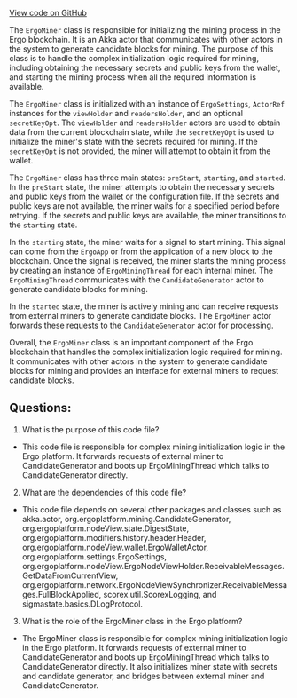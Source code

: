 [View code on GitHub](https://github.com/ergoplatform/ergo/src/main/scala/org/ergoplatform/mining/ErgoMiner.scala)

The `ErgoMiner` class is responsible for initializing the mining process in the Ergo blockchain. It is an Akka actor that communicates with other actors in the system to generate candidate blocks for mining. The purpose of this class is to handle the complex initialization logic required for mining, including obtaining the necessary secrets and public keys from the wallet, and starting the mining process when all the required information is available.

The `ErgoMiner` class is initialized with an instance of `ErgoSettings`, `ActorRef` instances for the `viewHolder` and `readersHolder`, and an optional `secretKeyOpt`. The `viewHolder` and `readersHolder` actors are used to obtain data from the current blockchain state, while the `secretKeyOpt` is used to initialize the miner's state with the secrets required for mining. If the `secretKeyOpt` is not provided, the miner will attempt to obtain it from the wallet.

The `ErgoMiner` class has three main states: `preStart`, `starting`, and `started`. In the `preStart` state, the miner attempts to obtain the necessary secrets and public keys from the wallet or the configuration file. If the secrets and public keys are not available, the miner waits for a specified period before retrying. If the secrets and public keys are available, the miner transitions to the `starting` state.

In the `starting` state, the miner waits for a signal to start mining. This signal can come from the `ErgoApp` or from the application of a new block to the blockchain. Once the signal is received, the miner starts the mining process by creating an instance of `ErgoMiningThread` for each internal miner. The `ErgoMiningThread` communicates with the `CandidateGenerator` actor to generate candidate blocks for mining.

In the `started` state, the miner is actively mining and can receive requests from external miners to generate candidate blocks. The `ErgoMiner` actor forwards these requests to the `CandidateGenerator` actor for processing.

Overall, the `ErgoMiner` class is an important component of the Ergo blockchain that handles the complex initialization logic required for mining. It communicates with other actors in the system to generate candidate blocks for mining and provides an interface for external miners to request candidate blocks.
## Questions: 
 1. What is the purpose of this code file?
- This code file is responsible for complex mining initialization logic in the Ergo platform. It forwards requests of external miner to CandidateGenerator and boots up ErgoMiningThread which talks to CandidateGenerator directly.

2. What are the dependencies of this code file?
- This code file depends on several other packages and classes such as akka.actor, org.ergoplatform.mining.CandidateGenerator, org.ergoplatform.nodeView.state.DigestState, org.ergoplatform.modifiers.history.header.Header, org.ergoplatform.nodeView.wallet.ErgoWalletActor, org.ergoplatform.settings.ErgoSettings, org.ergoplatform.nodeView.ErgoNodeViewHolder.ReceivableMessages.GetDataFromCurrentView, org.ergoplatform.network.ErgoNodeViewSynchronizer.ReceivableMessages.FullBlockApplied, scorex.util.ScorexLogging, and sigmastate.basics.DLogProtocol.

3. What is the role of the ErgoMiner class in the Ergo platform?
- The ErgoMiner class is responsible for complex mining initialization logic in the Ergo platform. It forwards requests of external miner to CandidateGenerator and boots up ErgoMiningThread which talks to CandidateGenerator directly. It also initializes miner state with secrets and candidate generator, and bridges between external miner and CandidateGenerator.